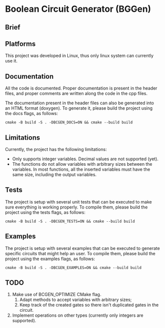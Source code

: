 # Boolean Circuit Generator (BGGen)

## Brief

## Platforms

This project was developed in Linux, thus only linux system can currently use it.

## Documentation

All the code is documented. Proper documentation is present in the header files, and proper comments are written along the code in the cpp files.

The documentation present in the header files can also be generated into an HTML format (doxygen). To generate it, please build the project using the docs flags, as follows:

`cmake -B build -S . -DBCGEN_DOCS=ON && cmake --build build`

## Limitations

Currently, the project has the following limitations:
* Only supports integer variables. Decimal values are not supported (yet).
* The functions do not allow variables with arbitrary sizes between the variables. In most functions, all the inserted variables must have the same size, including the output variables.

## Tests

The project is setup with several unit tests that can be executed to make sure everything is working properly. To compile them, please build the project using the tests flags, as follows:

`cmake -B build -S . -DBCGEN_TESTS=ON && cmake --build build`

## Examples

The project is setup with several examples that can be executed to generate specific circuits that might help an user. To compile them, please build the project using the examples flags, as follows:

`cmake -B build -S . -DBCGEN_EXAMPLES=ON && cmake --build build`

## TODO

1. Make use of BCGEN_OPTIMIZE CMake flag.
   1. Adapt methods to accept variables with arbitrary sizes;
   2. Keep track of the created gates so there isn't duplicated gates in the circuit.
2. Implement operations on other types (currently only integers are supported).
